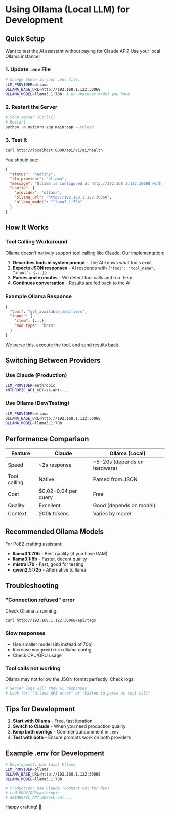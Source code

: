 # Using Ollama (Local LLM) for Development

## Quick Setup

Want to test the AI assistant without paying for Claude API? Use your local Ollama instance!

### 1. Update `.env` File

```bash
# Change these in your .env file:
LLM_PROVIDER=ollama
OLLAMA_BASE_URL=http://192.168.1.122:30068
OLLAMA_MODEL=llama3.1:70b  # or whatever model you have
```

### 2. Restart the Server

```bash
# Stop server (Ctrl+C)
# Restart
python -m uvicorn app.main:app --reload
```

### 3. Test It

```bash
curl http://localhost:8000/api/v1/ai/health
```

You should see:
```json
{
  "status": "healthy",
  "llm_provider": "ollama",
  "message": "Ollama is configured at http://192.168.1.122:30068 with model llama3.1:70b",
  "config": {
    "provider": "ollama",
    "ollama_url": "http://192.168.1.122:30068",
    "ollama_model": "llama3.1:70b"
  }
}
```

## How It Works

### Tool Calling Workaround

Ollama doesn't natively support tool calling like Claude. Our implementation:

1. **Describes tools in system prompt** - The AI knows what tools exist
2. **Expects JSON responses** - AI responds with `{"tool": "tool_name", "input": {...}}`
3. **Parses and executes** - We detect tool calls and run them
4. **Continues conversation** - Results are fed back to the AI

### Example Ollama Response

```json
{
  "tool": "get_available_modifiers",
  "input": {
    "item": {...},
    "mod_type": "both"
  }
}
```

We parse this, execute the tool, and send results back.

## Switching Between Providers

### Use Claude (Production)
```bash
LLM_PROVIDER=anthropic
ANTHROPIC_API_KEY=sk-ant-...
```

### Use Ollama (Dev/Testing)
```bash
LLM_PROVIDER=ollama
OLLAMA_BASE_URL=http://192.168.1.122:30068
OLLAMA_MODEL=llama3.1:70b
```

## Performance Comparison

| Feature | Claude | Ollama (Local) |
|---------|--------|----------------|
| Speed | ~2s response | ~5-20s (depends on hardware) |
| Tool calling | Native | Parsed from JSON |
| Cost | $0.02-0.04 per query | Free |
| Quality | Excellent | Good (depends on model) |
| Context | 200k tokens | Varies by model |

## Recommended Ollama Models

For PoE2 crafting assistant:

- **llama3.1:70b** - Best quality (if you have RAM)
- **llama3.1:8b** - Faster, decent quality
- **mistral:7b** - Fast, good for testing
- **qwen2.5:72b** - Alternative to llama

## Troubleshooting

### "Connection refused" error

Check Ollama is running:
```bash
curl http://192.168.1.122:30068/api/tags
```

### Slow responses

- Use smaller model (8b instead of 70b)
- Increase `num_predict` in ollama config
- Check CPU/GPU usage

### Tool calls not working

Ollama may not follow the JSON format perfectly. Check logs:
```bash
# Server logs will show AI responses
# Look for: "Ollama API error" or "Failed to parse as tool call"
```

## Tips for Development

1. **Start with Ollama** - Free, fast iteration
2. **Switch to Claude** - When you need production quality
3. **Keep both configs** - Comment/uncomment in `.env`
4. **Test with both** - Ensure prompts work on both providers

## Example .env for Development

```bash
# Development: Use local Ollama
LLM_PROVIDER=ollama
OLLAMA_BASE_URL=http://192.168.1.122:30068
OLLAMA_MODEL=llama3.1:70b

# Production: Use Claude (comment out for dev)
# LLM_PROVIDER=anthropic
# ANTHROPIC_API_KEY=sk-ant-...
```

Happy crafting! 🎉
